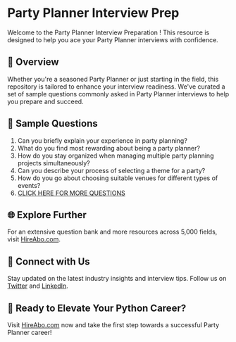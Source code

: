 # Party Planner Interview Prep

Welcome to the Party Planner Interview Preparation ! This resource is designed to help you ace your Party Planner interviews with confidence.

## 🚀 Overview

Whether you're a seasoned Party Planner or just starting in the field, this repository is tailored to enhance your interview readiness. We've curated a set of sample questions commonly asked in Party Planner interviews to help you prepare and succeed.

## 📝 Sample Questions

1. Can you briefly explain your experience in party planning?
2. What do you find most rewarding about being a party planner?
3. How do you stay organized when managing multiple party planning projects simultaneously?
4. Can you describe your process of selecting a theme for a party?
5. How do you go about choosing suitable venues for different types of events?
6. [CLICK HERE FOR MORE QUESTIONS](https://hireabo.com/job/11_3_16/Party%20Planner)

## 🌐 Explore Further

For an extensive question bank and more resources across 5,000 fields, visit [HireAbo.com](https://www.hireabo.com).

## 📱 Connect with Us

Stay updated on the latest industry insights and interview tips. Follow us on [Twitter](https://twitter.com/hireabo) and [LinkedIn](https://www.linkedin.com/in/hire-abo-3609972a8/).

## 🚀 Ready to Elevate Your Python Career?

Visit [HireAbo.com](https://www.hireabo.com) now and take the first step towards a successful Party Planner career!